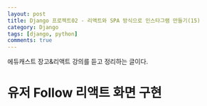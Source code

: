 ```yaml
---
layout: post
title: Django 프로젝트02 - 리액트와 SPA 방식으로 인스타그램 만들기(15)
category: Django
tags: [django, python]
comments: true
---
```


에듀캐스트 장고&리액트 강의를 듣고 정리하는 글이다.

# 유저 Follow 리액트 화면 구현
